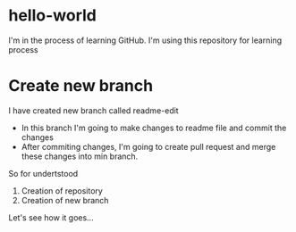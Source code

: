 # hello-world
I'm in the process of learning GitHub. I'm using this repository for learning process

# Create new branch
I have created new branch called readme-edit

- In this branch I'm going to make changes to readme file and commit the changes
- After commiting changes, I'm going to create pull request and merge these changes into min branch.

So for undertstood 
1. Creation of repository
2. Creation of new branch

Let's see how it goes... 

